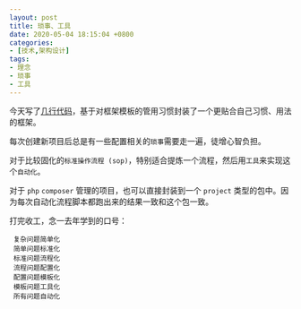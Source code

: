 ```yaml
---
layout: post
title: 琐事、工具
date: 2020-05-04 18:15:04 +0800
categories:
- [技术,架构设计]
tags:
- 理念
- 琐事
- 工具
---
```


今天写了[几行代码](https://github.com/noname007/framework-over-yii2/commit/35a589fa6f6bc2b352ca3ce3b25b2ac2634f7a68)，基于对框架模板的管用习惯封装了一个更贴合自己习惯、用法的框架。

每次创建新项目后总是有一些配置相关的`琐事`需要走一遍，徒增心智负担。

对于比较固化的`标准操作流程 (sop)`，特别适合提炼一个流程，然后用`工具`来实现这个`自动化`。

对于 `php` `composer` 管理的项目，也可以直接封装到一个 `project`  类型的包中。因为每次自动化流程脚本都跑出来的结果一致和这个包一致。

打完收工，念一去年学到的口号：

```
 复杂问题简单化
 简单问题标准化
 标准问题流程化
 流程问题配置化
 配置问题模板化
 模板问题工具化
 所有问题自动化
```

